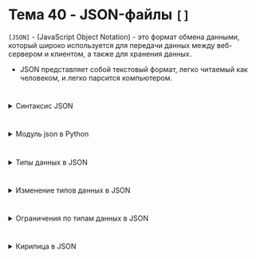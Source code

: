 # Тема 40 - JSON-файлы `[]`

`[JSON]` - (JavaScript Object Notation) - это формат обмена данными, который широко используется для передачи данных между веб-сервером и клиентом, а также для хранения данных.  
- JSON представляет собой текстовый формат, легко читаемый как человеком, и легко парсится компьютером.

#

<details>
  <summary>Синтаксис JSON</summary>

1. `[Объекты (Objects)]` - Объекты в JSON представляют собой неупорядоченные коллекции пар ключ-значение.

      - Ключи всегда должны быть строками и должны быть заключены в двойные кавычки.
      - Значениями могут быть: Строки (Strings), Числа (Numbers), Числа (Numbers), Массивы (Arrays), Null.
  
           - В строках могут быть любые символы, включая спецсимволы, но они должны быть заключены в двойные кавычки.
           - Числа Могут быть целыми или с плавающей точкой.
           - Логические значения Могут быть только true или false.
           - Массивы могут содержать любые значения JSON, включая другие массивы или объекты.
           - Значение null обозначает отсутствие значения.
#
2. `[Вложнность]` - JSON поддерживает вложенные объекты. При чём глубина вложенности может быть бесконечной.

```
{
  "ученик": {
    "имя": "Иван",
    "возраст": 10,
    "класс": {
      "название": "5А",
      "руководитель": "Петрова Н.В."
    }
  }
}

```
Здесь объект "ученик" содержит вложенный объект "класс", который в свою очередь содержит информацию о классе.  
#
3. `[Отступы, переносы и пробелы]` - в Json не обязательны, но улучшают читаемость кода. Например:
```
{"ключ1": "значение1", "ключ2": "значение2", "ключ3": "значение3"}
```
и
```
{
  "ключ1": "значение1",
  "ключ2": "значение2",
  "ключ3": "значение3"
}
```
Эквивалентны друг другу.  
Это означает, что JSON-данные в формате строки могут содержать пробелы и переносы строк для улучшения читаемости и оформления, но они не являются частью синтаксиса самого формата данных и не влияют на структуру JSON.
#

</details>

#

<details>
  <summary>Модуль json в Python</summary>

`[import json]` - json - модуль, предоставляющий функционал, для работы с данными в формате JSON.

   - Позволяет загружать JSON-данные из строк, файлов или URL-адресов и сохранять данные в формате JSON. 
   - Предоставляет методы для сериализации и десериализации объектов Python в JSON и обратно.
#
`[Сериализация]` - Процесс преобразование объекта Python в строку в формате JSON. 

   - Сериализация - это процесс преобразования объекта в последовательность байтов или в строку, которая может быть сохранена или передана по сети, и в дальнейшем восстановлена обратно в объект. Этот процесс позволяет сохранять состояние объекта или передавать его через сеть, чтобы другой процесс или приложение могло восстановить его позже.  
  
`[Десериализация]` - процесс преобразование строки в формате JSON обратно в объект Python.

   - Десериализация - это процесс обратного преобразования сериализованных данных (например, строки JSON или последовательности байтов) обратно в объекты, специфичные для языка программирования. То есть это процесс восстановления состояния объекта из его сериализованного представления.

#
### Функции модуля json

1. `[json.dumps(obj)]` - Функция, предназначена для сериализации (преобразования) объекта Python в строку в формате JSON. Название dumps означает "dump to string" (преобразовать в строку).

<details>
  <summary>Необязательные параметры</summary>

- `[json.dumps(obj, *, skipkeys=False, ensure_ascii=True, indent=None, separators=None, sort_keys=False]`

     - `[obj]` - Объект Python, который необходимо сериализовать в JSON-строку.
       
     - `[skipkeys]` - Опциональный параметр. Если True, то пропускает ключи, которые не могут быть сериализованы (например, ключи с типом данных не поддерживаемым JSON, такие как функции).
       
     - `[ensure_ascii]` - Опциональный параметр. Если True (по умолчанию), то все не-ASCII символы будут экранированы в виде escape-последовательностей. Если False, то не-ASCII символы будут выводиться как есть.
       
     - `[indent]` - Опциональный параметр. Управляет отступами в итоговой строке JSON. Если значение None (по умолчанию), то отступы отсутствуют. Если это число, то это количество пробелов, которое следует использовать для каждого уровня вложенности. Если это строка, то строка будет использоваться как отступ.
       
     - `[separators]` - Опциональный параметр. Позволяет настроить разделители между элементами JSON. По умолчанию равен (", ", ": ").
       
     - `[sort_keys]` - Опциональный параметр. Если True, то ключи в объекте JSON будут отсортированы перед сериализацией.
      
</details>

<details>
  <summary>Пример</summary>
  
```
import json

data = {"name": "John", "age": 30, "city": "New York"}
json_string = json.dumps(data, indent=4)
print(json_string)

Выведет:
{
    "name": "John",
    "age": 30,
    "city": "New York"
}

```
</details>

#

2.  - `[json.dump(obj, fp)]` - используется для сериализации объекта Python и записи его в файл в формате JSON.
      
         - `[obj]` - Объект Python, который необходимо сериализовать в JSON и записать в файл.ией.
         - `[fp]` - Файл, в который будет записана json-строка
         - Остальные параметры такие же, как и для функции json.dumps().
<details>
  <summary>Пример</summary>
  
```
import json

data = {"name": "John", "age": 30, "city": "New York"}

# Открываем файл для записи в режиме 'w'
with open('data.json', 'w') as f:
    json.dump(data, f)
```
Этот код сериализует словарь data в JSON-строку и записывает его в файл с именем data.json. Файл будет создан или перезаписан, если он уже существует.

</details>

#

3.  - `[json.loads(string)]` -  используется для десериализации (преобразования) строки JSON в объект Python. Название loads означает "load from string" (загрузить из строки).
  
<details>
  <summary>Необязательные параметры</summary>

  - Необязательные параметры полезны, когда когда вам нужно выполнить специальную обработку json-данных

- `[json.loads(string, *, cls=None, object_hook=None, parse_float=None, parse_int=None, parse_constant=None, object_pairs_hook=None]`

     - `[cls]` - Опциональный параметр. Используется для задания кастомного класса, который будет использоваться для создания объектов во время десериализации. По умолчанию значение None означает использование стандартных классов Python (например, dict для объектов JSON-объекта).  

     - `[object_hook]` - Опциональный параметр. позволяет указать функцию, которая будет вызываться для каждого объекта в формате JSON во время десериализации. Эта функция должна принимать словарь JSON-объекта в качестве аргумента и возвращать объект Python. По умолчанию значение None означает, что десериализация будет выполняться стандартным образом без каких-либо специальных преобразований.  

     - `[parse_float]` - Опциональный параметр. Позволяет указать функцию, которая будет вызываться для преобразования чисел с плавающей запятой из JSON-строки в Python. По умолчанию значение None означает, что числа с плавающей запятой будут преобразовываться стандартным образом.

     - `[parse_int]` - Опциональный параметр. Позволяет указать функцию, которая будет вызываться для преобразования целых чисел из JSON-строки в Python. По умолчанию значение None означает, что целые числа будут преобразовываться стандартным образом.
 
     - `[parse_constant]` - Опциональный параметр. Позволяет указать словарь, содержащий пары ключ-значение для замены констант JSON (например, Infinity, NaN, -Infinity). По умолчанию значение None означает, что константы JSON будут преобразовываться стандартным образом.

     - `[object_pairs_hook]` - Опциональный параметр. Позволяет указать функцию, которая будет вызываться для каждой пары ключ-значение в JSON-объекте во время десериализации. Эта функция должна принимать список кортежей (ключ, значение) в качестве аргумента и возвращать объект Python. По умолчанию значение None означает, что десериализация будет выполняться стандартным образом без каких-либо специальных преобразований.

</details>

<details>
  <summary>Пример</summary>
  
```
import json

json_data = '{"name": "John", "age": 30, "city": "New York"}'
python_data = json.loads(json_data)
print(python_data)
```
Этот код десериализует строку json_data, содержащую данные в формате JSON, и преобразует ее в объект Python. Результатом будет словарь, который затем выводится на экран.

</details>
   

#

4.  - `[json.load(fp)]` - используется для чтения данных из файла в формате JSON и преобразования их в объект Python.
  
    - `[fp]` - Объект файла, из которого нужно прочитать данные в формате JSON.
    - Остальные параметры такие же, как и для функции json.loads().
  
<details>
  <summary>Пример</summary>
  
```
import json

# Открываем файл для чтения
with open('data.json', 'r') as f:
    loaded_data = json.load(f)

print(loaded_data)
```
Этот код открывает файл data.json для чтения и загружает данные из него в объект Python. Результатом будет объект Python, соответствующий содержимому файла JSON. В данном случае, если файл data.json содержит JSON-объект, то в переменной loaded_data будет содержаться словарь, представляющий этот JSON-объект.

</details>

</details>

#

<details>
  <summary>Типы данных в JSON</summary>



</details>

#

<details>
  <summary>Изменение типов данных в JSON</summary>



</details>

#

<details>
  <summary>Ограничения по типам данных в JSON</summary>



</details>

#

<details>
  <summary>Кирилица в JSON</summary>



</details>
